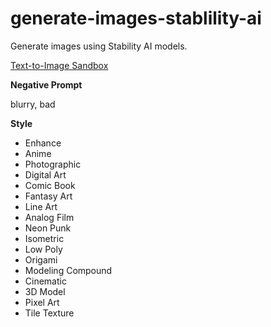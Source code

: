 # generate-images-stablility-ai
 Generate images using Stability AI models.

[Text-to-Image Sandbox](https://platform.stability.ai/sandbox/text-to-image)

**Negative Prompt**

blurry, bad

**Style**

- Enhance
- Anime
- Photographic
- Digital Art
- Comic Book
- Fantasy Art
- Line Art
- Analog Film
- Neon Punk
- Isometric
- Low Poly
- Origami
- Modeling Compound
- Cinematic
- 3D Model
- Pixel Art
- Tile Texture

